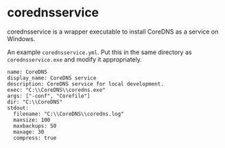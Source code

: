 corednsservice
==============

corednsservice is a wrapper executable to install CoreDNS as a service on Windows.

An example `corednsservice.yml`.
Put this in the same directory as `corednsservice.exe` and modify it appropriately.

```
name: CoreDNS
display_name: CoreDNS service
description: CoreDNS service for local development.
exec: "C:\\CoreDNS\\coredns.exe"
args: ["-conf", "Corefile"]
dir: "C:\\CoreDNS"
stdout:
  filename: "C:\\CoreDNS\\coredns.log"
  maxsize: 100
  maxbackups: 50
  maxage: 30
  compress: true
```
